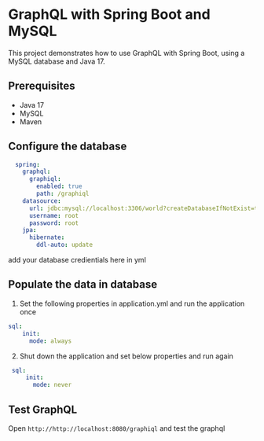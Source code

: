 # GraphQL with Spring Boot and MySQL

This project demonstrates how to use GraphQL with Spring Boot, using a MySQL database and Java 17.

## Prerequisites

- Java 17
- MySQL
- Maven

## Configure the database
  ```yml
    spring:
      graphql:
        graphiql:
          enabled: true
          path: /graphiql
      datasource:
        url: jdbc:mysql://localhost:3306/world?createDatabaseIfNotExist=true
        username: root
        password: root
      jpa:
        hibernate:
          ddl-auto: update
   ```
  add your database credientials here in yml
## Populate the data in database
1. Set the following properties in application.yml and run the application once
``` yml
sql:
    init:
      mode: always
```
2. Shut down the application and set below properties and run again
 ``` yml
  sql:
      init:
        mode: never
```
## Test GraphQL
  Open `http://http://localhost:8080/graphiql` and test the graphql
